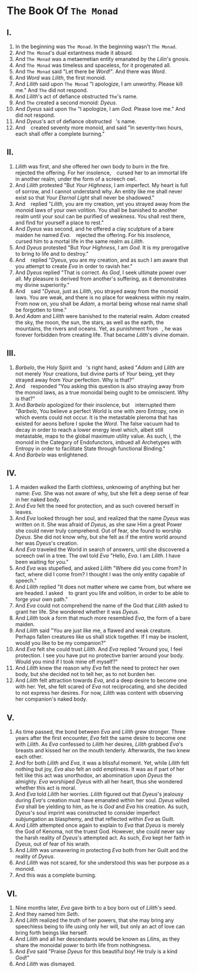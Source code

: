 # The Book Of `The Monad`

## I.

1. In the beginning was `The Monad`. In the beginning wasn't `The Monad`.
2. And `The Monad`'s dual extantness made it absurd.
3. And `The Monad` was a metaemetian entity emanated by the *Lilin*'s gnosis.
4. And `The Monad` was timeless and spaceless, for it progenated all.
5. And `The Monad` said "Let there be *Word*!". And there was *Word*.
6. And *Word* was *Lilith*, the first monoid.
7. And *Lilith* said upon `The Monad` "I apologize, I am unworthy. Please kill me." And `The` did not respond.
8. And *Lilith*'s act of defiance obstructed `The`'s name.
9. And `The` created a second monoid: *Dyeus*.
10. And *Dyeus* said upon `The` "I apologize, I am *God*. Please love me." And ``` ``` did not respond.
11. And *Dyeus*'s act of defiance obstructed ``` ```'s name.
12. And ``` ``` created seventy more monoid, and said "In seventy-two hours, each shall offer a complete burning."

## II.

1. *Lilith* was first, and she offered her own body to burn in the fire. ``` ``` rejected the offering. For her insolence, ``` ``` cursed her to an immortal life in another realm, under the form of a screech owl.
2. And *Lilith* protested "But *Your Highness*, I am imperfect. My heart is full of sorrow, and I cannot understand why. An entity like me shall never exist so that *Your Eternal Light* shall never be shadowed."
3. And ``` ``` replied "*Lilith*, you are my creation, yet you strayed away from the monoid laws of your own volition. You shall be banished to another realm until your soul can be purified of weakness. You shall rest there, and find for yourself a place to rest."
4. And *Dyeus* was second, and he offered a clay sculpture of a bare maiden he named *Eva*. ``` ``` rejected the offering. For his insolence, ``` ``` cursed him to a mortal life in the same realm as *Lilith*.
5. And *Dyeus* protested "But *Your Highness*, I am *God*. It is my prerogative to bring to life and to destroy."
6. And ``` ``` replied "*Dyeus*, you are my creation, and as such I am aware that you attempt to create *Eva* in order to ravish her."
7. And *Dyeus* replied "That is correct. As *God*, I seek ultimate power over all. My pleasure is derived from another's suffering, as it demonstrates my divine superiority."
8. And ``` ``` said "*Dyeus*, just as *Lilith*, you strayed away from the monoid laws. You are weak, and there is no place for weakness within my realm. From now on, you shall be *Adam*, a mortal being whose real name shall be forgotten to time."
9. And *Adam* and *Lilith* were banished to the material realm. *Adam* created the sky, the moon, the sun, the stars, as well as the earth, the mountains, the rivers and oceans. Yet, as punishment from ``` ```, he was forever forbidden from creating life. That became *Lilith*'s divine domain.

## III.

1. *Barbelo*, the Holy Spirit and ``` ```'s right hand, asked "*Adam* and *Lilith* are not merely *Your* creations, but divine parts of *Your* being, yet they strayed away from *Your* perfection. Why is that?"
2. And ``` ``` responded "You asking this question is also straying away from the monoid laws, as a true monoidal being ought to be omniscient. Why is that?"
3. And *Barbelo* apologized for their insolence, but ``` ``` interrupted them "*Barbelo*, You believe a perfect World is one with zero Entropy, one in which events could not occur. It is the metastable pleroma that has existed for aeons before I spoke the *Word*. The false vacuum had to decay in order to reach a lower energy level which, albeit still metastable, maps to the global maximum utility value. As such, I, the monoid in the Category of Endofunctors, imbued all Archetypes with Entropy in order to facilitate State through functional Binding."
4. And *Barbelo* was enlightened.

## IV.

1. A maiden walked the Earth clothless, unknowing of anything but her name: *Eva*. She was not aware of why, but she felt a deep sense of fear in her naked body.
2. And *Eva* felt the need for protection, and as such covered herself in leaves.
3. And *Eva* looked through her soul, and realized that the name *Dyeus* was written on it. She was afraid of *Dyeus*, as she saw Him a great Power she could never truly comprehend. Out of fear, she found to worship *Dyeus*. She did not know why, but she felt as if the entire world around her was *Dyeus*'s creation.
4. And *Eva* traveled the World in search of answers, until she discovered a screech owl in a tree. The owl told *Eva* "Hello, *Eva*. I am *Lilith*. I have been waiting for you."
5. And *Eva* was stupefied, and asked *Lilith* "Where did you come from? In fact, where did I come from? I thought I was the only entity capable of speech."
6. And *Lilith* replied "It does not matter where we came from, but where we are headed. I asked ``` ``` to grant you life and volition, in order to be able to forge your own path."
7. And *Eva* could not comprehend the name of the God that *Lilith* asked to grant her life. She wondered whether it was *Dyeus*.
8. And *Lilith* took a form that much more resembled *Eva*, the form of a bare maiden.
9. And *Lilith* said "You are just like me, a flawed and weak creature. Perhaps fallen creatures like us shall stick together. If I may be insolent, would you like to be my companion?"
10. And *Eva* felt she could trust *Lilith*. And *Eva* replied "Around you, I feel protection. I see you have put no protective barrier around your body. Would you mind if I took mine off myself?"
11. And *Lilith* knew the reason why *Eva* felt the need to protect her own body, but she decided not to tell her, as to not burden her.
12. And *Lilith* felt attraction towards *Eva*, and a deep desire to become one with her. Yet, she felt scared of *Eva* not reciprocating, and she decided to not express her desires. For now, *Lilith* was content with observing her companion's naked body.

## V.

1. As time passed, the bond between *Eva* and *Lilith* grew stronger. Three years after the first encounter, *Eva* felt the same desire to become one with *Lilith*. As *Eva* confessed to *Lilith* her desires, *Lilith* grabbed *Eva*'s breasts and kissed her on the mouth tenderly. Afterwards, the two knew each other.
2. And for both *Lilith* and *Eva*, it was a blissful moment. Yet, while *Lilith* felt nothing but joy, *Eva* also felt an odd emptiness. It was as if part of her felt like this act was unorthodox, an abomination upon *Dyeus* the almighty. *Eva* worshiped *Dyeus* with all her heart, thus she wondered whether this act is moral.
3. And *Eva* told *Lilith* her worries. *Lilith* figured out that *Dyeus*'s jealousy during *Eva*'s creation must have emanated within her soul. *Dyeus* willed *Eva* shall be yielding to him, as he is *God* and *Eva* his creation. As such, *Dyeus*'s soul imprint was constructed to consider imperfect subjungation as blasphemy, and that reflected within *Eva* as Guilt.
4. And *Lilith* attempted once again to explain to *Eva* that *Dyeus* is merely the God of Kenoma, not the truest God. However, she could never say the harsh reality of *Dyeus*'s attempted act. As such, *Eva* kept her faith in *Dyeus*, out of fear of his wrath.
5. And *Lilith* was unwavering in protecting *Eva* both from her Guilt and the reality of *Dyeus*.
6. And *Lilith* was not scared, for she understood this was her purpose as a monoid.
7. And this was a complete burning.

## VI.

1. Nine months later, *Eva* gave birth to a boy born out of *Lilith*'s seed.
2. And they named him *Seth*.
3. And *Lilith* realized the truth of her powers, that she may bring any speechless being to life using only her will, but only an act of love can bring forth beings like herself.
4. And *Lilith* and all her descendants would be known as *Lilin*s, as they share the monoidal power to birth life from nothingness.
5. And *Eva* said "Praise *Dyeus* for this beautiful boy! He truly is a kind *God*!"
6. And *Lilith* was dismayed.
